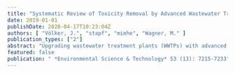 ```yaml
---
title: "Systematic Review of Toxicity Removal by Advanced Wastewater Treatment Technologies via Ozonation and Activated Carbon"
date: 2019-01-01
publishDate: 2020-04-17T10:23:04Z
authors: [ "Völker, J.", "stapf", "miehe", "Wagner, M." ]
publication_types: ["2"]
abstract: "Upgrading wastewater treatment plants (WWTPs) with advanced technologies is one key strategy to reduce micropollutant emissions. Given the complex chemical composition of wastewater, toxicity removal is an integral parameter to assess the performance of WWTPs. Thus, the goal of this systematic review is to evaluate how effectively ozonation and activated carbon remove in vitro and in vivo toxicity. Out of 2464 publications, we extracted 46 relevant studies conducted at 22 pilot or full-scale WWTPs. We performed a quantitative and qualitative evaluation of in vitro (100 assays) and in vivo data (20 species), respectively. Data is more abundant on ozonation (573 data points) than on an activated carbon treatment (162 data points), and certain in vitro end points (especially estrogenicity) and in vivo models (e.g., daphnids) dominate. The literature shows that while a conventional treatment effectively reduces toxicity, residual effects in the effluents may represent a risk to the receiving ecosystem on the basis of effect-based trigger values. In general, an upgrade to ozonation or activated carbon treatment will significantly increase toxicity removal with similar performance. Nevertheless, ozonation generates toxic transformation products that can be removed by a post-treatment. By assessing the growing body of effect-based studies, we identify sensitive and underrepresented end points and species and provide guidance for future research."
featured: false
publication: " *Environmental Science & Technology* 53 (13): 7215-7233"
---
```


